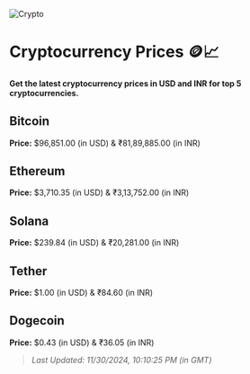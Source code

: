 
![Crypto](https://www.techguide.com.au/wp-content/uploads/2020/11/crypto3.jpeg)

# Cryptocurrency Prices 🪙📈

#### Get the latest cryptocurrency prices in USD and INR for top 5 cryptocurrencies.

## Bitcoin

**Price:** $96,851.00 (in USD) & ₹81,89,885.00 (in INR)

## Ethereum

**Price:** $3,710.35 (in USD) & ₹3,13,752.00 (in INR)

## Solana

**Price:** $239.84 (in USD) & ₹20,281.00 (in INR)

## Tether

**Price:** $1.00 (in USD) & ₹84.60 (in INR)

## Dogecoin

**Price:** $0.43 (in USD) & ₹36.05 (in INR)

> _Last Updated: 11/30/2024, 10:10:25 PM (in GMT)_
